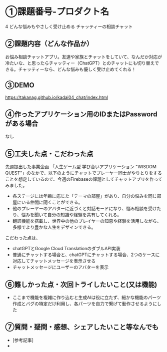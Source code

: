 # ①課題番号-プロダクト名
4 どんな悩みもやさしく受け止める チャッティーの相談チャット

## ②課題内容（どんな作品か）
お悩み相談チャットアプリ。友達や家族とチャットをしていて、なんだか対応が冷たいな、と思ったらチャッティー（ChatGPT）とのチャットにも切り替えできる。チャッティーなら、どんな悩みも優しく受け止めてくれる！

## ③DEMO
https://takanag.github.io/kadai04_chat/index.html

## ④作ったアプリケーション用のIDまたはPasswordがある場合
なし

## ⑤工夫した点・こだわった点
先週提出した事業企画 「人生ゲーム型 学び合いアプリケーション "WISDOM QUEST"」のなかで、以下のようにチャットでプレーヤー同士がやりとりをすることを想定しているので、今週のFirebaseの課題としてチャットアプリを作ってみました。
- 各ステージには年齢に応じた「テーマの部屋」があり、自分の悩みを同じ部屋にいる仲間に聞くことができる。
- 他のプレーヤーのアバターに近づくと対話モードになり、悩み相談を受けたり、悩みを聞いて自分の知識や経験を共有してくれる。
- 翻訳機能を搭載し、世界中の他のプレイヤーの知恵や経験を活用しながら、多様でより豊かな人生をデザインできる。

こだわった点は、
- chatGPTとGoogle Cloud TranslationのダブルAPI実装
- 普通にチャットする場合と、chatGPTにチャットする場合、2つのケースに対応してチャットメッセージを表示させる
- チャットメッセージにユーザーのアバターを表示

## ⑥難しかった点・次回トライしたいこと(又は機能)
- ここまで機能を複雑に作り込むと生成AIは役に立たず、細かな機能のパーツ作成とバグの特定だけ利用し、各パーツを自力で繋げて動作させるようにした

## ⑦質問・疑問・感想、シェアしたいこと等なんでも

- [参考記事]
- 
